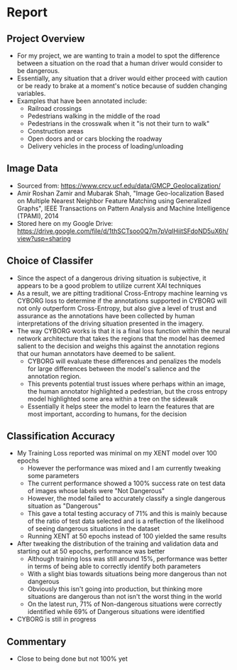 # Report

## Project Overview
  - For my project, we are wanting to train a model to spot the difference between a situation on the road that a human driver would consider to be dangerous.
  - Essentially, any situation that a driver would either proceed with caution or be ready to brake at a moment's notice because of sudden changing variables.
  - Examples that have been annotated include:
    - Railroad crossings
    - Pedestrians walking in the middle of the road
    - Pedestrians in the crosswalk when it "is not their turn to walk"
    - Construction areas
    - Open doors and or cars blocking the roadway
    - Delivery vehicles in the process of loading/unloading

## Image Data
  - Sourced from: https://www.crcv.ucf.edu/data/GMCP_Geolocalization/
  - Amir Roshan Zamir and Mubarak Shah, "Image Geo-localization Based on Multiple Nearest Neighbor Feature Matching using Generalized Graphs", IEEE Transactions on Pattern Analysis and Machine Intelligence (TPAMI), 2014
  - Stored here on my Google Drive: https://drive.google.com/file/d/1thSCTsoo0Q7m7pVqIHiitSFdoND5uX6h/view?usp=sharing

## Choice of Classifer
  - Since the aspect of a dangerous driving situation is subjective, it appears to be a good problem to utilize current XAI techniques
  - As a result, we are pitting traditional Cross-Entropy machine learning vs CYBORG loss to determine if the annotations supported in CYBORG will not only outperform Cross-Entropy, but also give a level of trust and assurance as the annotations have been collected by human interpretations of the driving situation presented in the imagery.
  - The way CYBORG works is that it is a final loss function within the neural network architecture that takes the regions that the model has deemed salient to the decision and weighs this against the annotation regions that our human annotators have deemed to be salient.
    - CYBORG will evaluate these differences and penalizes the models for large differences between the model's salience and the annotation region.
    - This prevents potential trust issues where perhaps within an image, the human annotator highlighted a pedestrian, but the cross entropy model highlighted some area within a tree on the sidewalk
    - Essentially it helps steer the model to learn the features that are most important, according to humans, for the decision

## Classification Accuracy
  - My Training Loss reported was minimal on my XENT model over 100 epochs
    - However the performance was mixed and I am currently tweaking some parameters
    - The current performance showed a 100% success rate on test data of images whose labels were "Not Dangerous"
    - However, the model failed to accurately classify a single dangerous situation as "Dangerous"
    - This gave a total testing accuracy of 71% and this is mainly because of the ratio of test data selected and is a reflection of the likelihood of seeing dangerous situations in the dataset
    - Running XENT at 50 epochs instead of 100 yielded the same results
  - After tweaking the distribution of the training and validation data and starting out at 50 epochs, performance was better
    - Although training loss was still around 15%, performance was better in terms of being able to correctly identify both parameters
    - With a slight bias towards situations being more dangerous than not dangerous
    - Obviously this isn't going into production, but thinking more situations are dangerous than not isn't the worst thing in the world
    - On the latest run, 71% of Non-dangerous situations were correctly identified while 69% of Dangerous situations were identified
  - CYBORG is still in progress

## Commentary
  - Close to being done but not 100% yet
